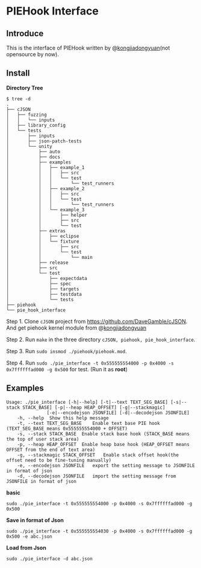 # PIEHook Interface

## Introduce

This is the interface of PIEHook written by @[kongjiadongyuan](https://github.com/kongjiadongyuan)(not opensource by now).



## Install

**Directory Tree**

```shell
$ tree -d
.
├── cJSON
│   ├── fuzzing
│   │   └── inputs
│   ├── library_config
│   └── tests
│       ├── inputs
│       ├── json-patch-tests
│       └── unity
│           ├── auto
│           ├── docs
│           ├── examples
│           │   ├── example_1
│           │   │   ├── src
│           │   │   └── test
│           │   │       └── test_runners
│           │   ├── example_2
│           │   │   ├── src
│           │   │   └── test
│           │   │       └── test_runners
│           │   └── example_3
│           │       ├── helper
│           │       ├── src
│           │       └── test
│           ├── extras
│           │   ├── eclipse
│           │   └── fixture
│           │       ├── src
│           │       └── test
│           │           └── main
│           ├── release
│           ├── src
│           └── test
│               ├── expectdata
│               ├── spec
│               ├── targets
│               ├── testdata
│               └── tests
├── piehook
└── pie_hook_interface
```

Step 1. Clone `cJSON` project from https://github.com/DaveGamble/cJSON. And get piehook kernel module from @[kongjiadongyuan](https://github.com/kongjiadongyuan)

Step 2. Run `make` in the three directory `cJSON, piehook, pie_hook_interface`.

Step 3. Run `sudo insmod ./piehook/piehook.mod`.

Step 4. Run `sudo ./pie_interface -t 0x555555554000 -p 0x4000 -s 0x7ffffffad000 -g 0x500` for test. (Run it as **root**)

## Examples

```
Usage: ./pie_interface [-h|--help] [-t|--text TEXT_SEG_BASE] [-s|--stack STACK_BASE] [-p|--heap HEAP_OFFSET] [-g|--stackmagic]
               [-e|--encodejson JSONFILE] [-d|--decodejson JSONFILE]
    -h, --help	Show this help message
    -t, --text TEXT_SEG_BASE	Enable text base PIE hook (TEXT_SEG_BASE means 0x555555554000 + OFFSET)
    -s, --stack STACK_BASE	Enable stack base hook (STACK_BASE means the top of user stack area)
    -p, --heap HEAP_OFFSET	Enable heap base hook (HEAP_OFFSET means OFFSET from the end of text area)
    -g, --stackmagic STACK_OFFSET	Enable stack offset hook(the offset need to be fine-tuning manually)
    -e, --encodejson JSONFILE	export the setting message to JSONFILE in format of json
    -d, --decodejson JSONFILE	import the setting message from JSONFILE in format of json
```

**basic**

`sudo ./pie_interface -t 0x555555554000 -p 0x4000 -s 0x7ffffffad000 -g 0x500`

**Save in format of Json**

`sudo ./pie_interface -t 0x555555554030 -p 0x4000 -s 0x7ffffffad000 -g 0x500 -e abc.json`

**Load from Json**

`sudo ./pie_interface -d abc.json`

